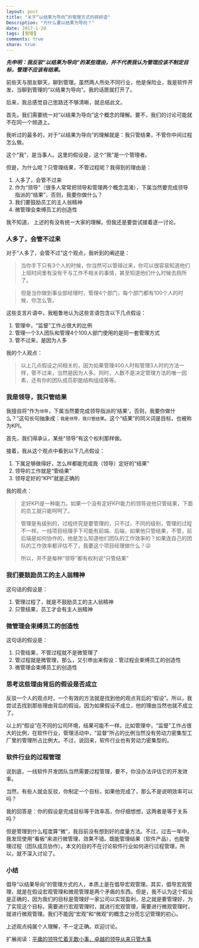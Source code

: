 ```yaml
---
layout: post
title: "关于“以结果为导向”的管理方式的碎碎语"
Description: "为什么要以结果为导向？"
date: 2017-1-20
tags: [管理]
comments: true
share: true
---
```


**_先申明：我反驳“以结果为导向”的某些理由，并不代表我认为管理应该不制定目标，管理不应该有结果。_**

前些天与朋友聊天，聊到管理。虽然两人所处不同行业，他是保险业，我是软件开发，当聊到管理的“以结果为导向”。我的话匣就打开了。

后来，我总感觉自己思路还不够清晰，就总结此文。

首先，我们需要统一对“以结果为导向”这个概念的理解。要不，我们的讨论可能就不在同一个频道上。

我听过的最多的，对于“以结果为导向”的理解就是：我只管结果，不管你中间过程怎么做。

这个“我”，是当事人。这里的假设是，这个“我”是一个管理者。

但是，为什么呢？只管理结果，不管过程呢？我得到的理由是：

1. 人多了，会管不过来
2. 作为“领导”（很多人常常把领导和管理两个概念混淆），下属当然要完成领导指派的“结果”，否则，我要你做什么？
3. 我们要鼓励员工的主人翁精神
4. 微管理会束缚员工的创造性

我不知道， 上述的有没有统一大家的理解。但我还是要尝试接着逐一讨论。

### 人多了，会管不过来

对于“人多了，会管不过”这个观点，我听到的阐述是：

> 当你手下只有3个人的时候，你当然可以管得过来，你可以很容易知道他们上班时间里有没有干与工作不相关的事情，甚至知道他们什么时候去厕所了。

> 但是当你做到事业部经理时，管理4个部门，每个部门都有100个人的时候，你怎么管。

这些支言片语中，我粗鲁地认为这些言语包含以下几点假设：

1. 管理中，“监督”工作占很大的比例
2. 管理一个3人团队和管理4个100人部门使用的是同一套管理方式
3. 管不过来，是因为人多

我的个人观点：

> 以上几点假设之间相关的，因为如果管理400人时和管理3人时的方法一样，管不过来，当然是因为人多。同时，人数不是决定管理方法的唯一因素，还有你的团队成员职能结构组成等等。

### 我是领导，我只管结果

我擅自将“作为`领导`，下属当然要完成领导指派的‘结果’，否则，我要你做什么？”这句长句抽象成：`我是领导，我只管结果`。这个“结果”的同义词是目标，也被称为KPI。

首先，我们得承认，某些“领导”有这个权利那样做。

接着，我从这个观点中看到以下几点假设：

1. 下属足够做得好，怎么样都能完成我（领导）定好的“结果”
2. 领导的工作就是“管结果”
3. 领导定好的“KPI”就是正确的

我的观点：

> 定好KPI是一种能力。如果一个没有定好KPI能力的领导说他只管结果，下面的员工就只能呵呵了。
>
> 管理是有级别的，过程终究是要管理的，只不过，不同的级别，管理的过程不一样。一线项目经理手下可能有前端、后端，如果他只管结果，不管，前后端是如何协作的，他是怎么知道他们团队的工作效率的？如果连自己的团队的工作效率都评估不了，我要这个项目经理做什么？😜
>
> 所以，并不是每种“领导”都有权利说“只管结果”

### 我们要鼓励员工的主人翁精神

这句话的假设是：

1. 管理过程了，就是不鼓励员工的主人翁精神
2. 只管结果，员工才会有主人翁精神

### 微管理会束缚员工的创造性

这句话的假设是：

1. 只管结果，不管过程就不是微管理了
2. 管过程就是微管理，那么，又引申出来假设：管过程会束缚员工的创造性
3. 微管理会束缚员工的创造性

### 思考这些理由背后的假设是否成立

反驳一个人的观点时，一个有效的方法就是找到他的观点背后的“假设”。所以，我尝试去找到那些理由背后的假设。因为如果假设不成立，他的理由当然也就不成立了。

以上的“假设”在不同的公司环境，结果可能不一样。比如管理中，“监督”工作占很大的比例，在软件行业，管理活动中，“监督”所占的比例当然没有劳动力密集型工厂里的管理所占比例大。不过，说回来，软件行业也有劳动力密集型的。

### 软件行业的过程管理

说到底，一线软件开发团队当然需要过程管理，要不，你没办法评估它的开发效率。

当然，有些人就会反驳，你制定一个目标，如果他完成了，那么不是说明效率可以吗？

我的回答是：你的假设是完成目标等于效率高，你仔细想想，这两者是等于关系吗？

但是管理到什么程度算“微”，我目前没有想到好的度量方法。不过，过去一年中，我发现使用“看板”来进行微管理，效果不错。既能管理结果（软件产品），也能管理过程（团队成员协作）。本文的目的不在讨论软件行业如何进行过程管理，所以，就不深入讨论了。

### 小结

倡导“以结果导向”的管理方式的人，本质上是在倡导宏观管理。其实，倡导宏观管理，就是在假设宏观管理和微观管理是两个矛盾的东西。但是，我不认为这个假设是正确的，因为我们的目标是管理好一家公司以实现盈利，总之就是要管理好，为了实现这个目标，需要进行宏观管理时，就进行宏观管理，需要进行微观管理时，就进行微观管理。我们不能因“宏观”和“微观”的概念之分而忘记管理的初心。

上述观点纯属个人理解，不一定正确。欢迎讨论。

扩展阅读：[平庸的领导忙着无数小事，卓越的领导从来只管大事](https://mp.weixin.qq.com/s?__biz=MjM5NzY4MzQyMQ==&mid=2650079046&idx=1&sn=6c8b843c94da7923a27c9f2e599f69a3&chksm=bed616f489a19fe265c207389addd8c1345769f8c9502a75baa3d9db4fd4d8361bea759f533d&scene=0&key=49c0ab0571729aaba8d8d6ffc130266278bae406360140dc8ce9001178824e299526e2b8909d1fed4a4a4ade6d072d4befc3b576e2d2b7e90bd16d40ed95c0ac9eae1981e8ee8f1998918a88696c2d86&ascene=0&uin=MTcyODMxNTUxMQ%3D%3D&devicetype=iMac+MacBookPro11%2C1+OSX+OSX+10.10.5+build(14F2009)&version=12010210&nettype=WIFI&fontScale=100&pass_ticket=RmnX9YnOZyNScv7ImFfO2P7KD7zaaVKWBK%2Ft%2BbIvSOMp1hms8FgVuVrwryVJuNQ7)
